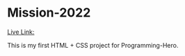 # Mission-2022
[Live Link:](https://shafiurdiu.github.io/mission-2022)

This is my first HTML + CSS project for Programming-Hero.
